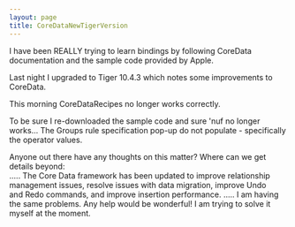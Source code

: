 ```yaml
---
layout: page
title: CoreDataNewTigerVersion
---
```


I have been REALLY trying to learn bindings by following CoreData documentation and the sample code provided by Apple.

Last night I upgraded to Tiger 10.4.3 which notes some improvements to CoreData.

This morning CoreDataRecipes no longer works correctly.

To be sure I re-downloaded the sample code and sure 'nuf no longer works...
The Groups rule specification pop-up do not populate - specifically the operator values.

Anyone out there have any thoughts on this matter?
Where can we get details beyond:   
.....
The Core Data framework has been updated to improve relationship  
management issues, resolve issues with data migration, improve Undo  
and Redo commands, and improve insertion performance.
.....
I am having the same problems.  Any help would be wonderful!  I am trying to solve it myself at the moment.

